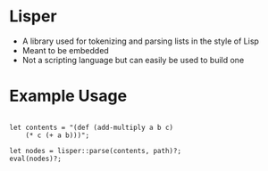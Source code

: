 # Lisper
- A library used for tokenizing and parsing lists in the style of Lisp
- Meant to be embedded
- Not a scripting language but can easily be used to build one

# Example Usage
```

let contents = "(def (add-multiply a b c)
    (* c (+ a b)))";

let nodes = lisper::parse(contents, path)?;
eval(nodes)?;

```
